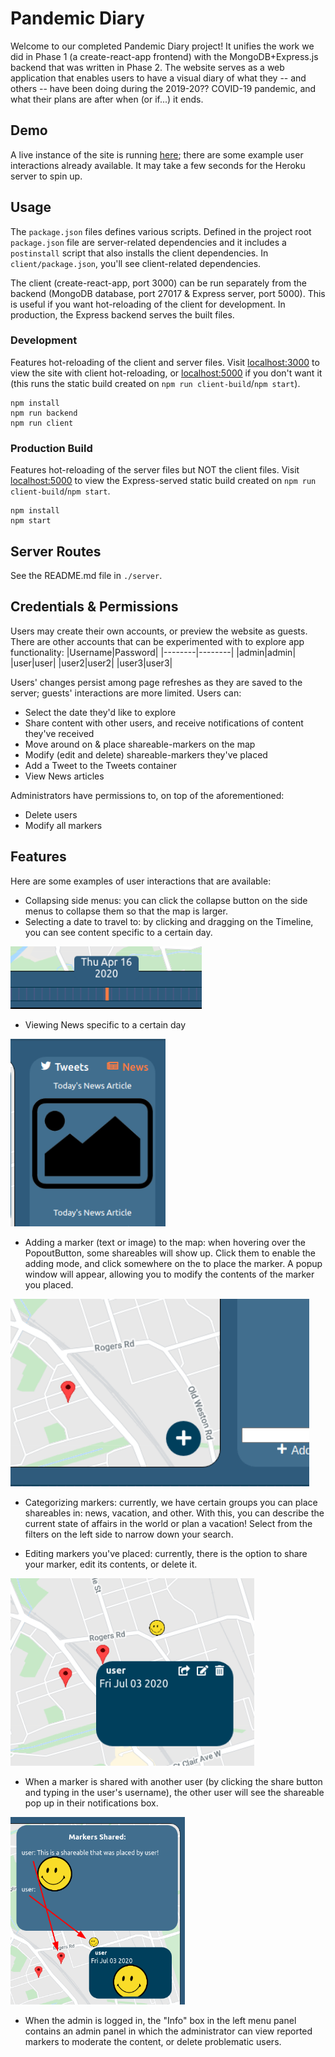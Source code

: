 # Pandemic Diary
Welcome to our completed Pandemic Diary project! It unifies the work we did in Phase 1 (a create-react-app frontend) with the MongoDB+Express.js backend that was written in Phase 2. The website serves as a web application that enables users to have a visual diary of what they -- and others -- have been doing during the 2019-20?? COVID-19 pandemic, and what their plans are after when (or if...) it ends.

## Demo
A live instance of the site is running [here](https://morning-sands-10234.herokuapp.com/); there are some example user interactions already available. It may take a few seconds for the Heroku server to spin up.

## Usage
The `package.json` files defines various scripts. Defined in the project root `package.json` file are server-related dependencies and it includes a `postinstall` script that also installs the client dependencies. In `client/package.json`, you'll see client-related dependencies.

The client (create-react-app, port 3000) can be run separately from the backend (MongoDB database, port 27017 & Express server, port 5000). This is useful if you want hot-reloading of the client for development. In production, the Express backend serves the built files. 
### Development
Features hot-reloading of the client and server files. Visit [localhost:3000](http://localhost:3000) to view the site with client hot-reloading, or [localhost:5000](http://localhost:5000) if you don't want it (this runs the static build created on `npm run client-build`/`npm start`).
```
npm install
npm run backend
npm run client
```
### Production Build
Features hot-reloading of the server files but NOT the client files. Visit [localhost:5000](http://localhost:5000) to view the Express-served static build created on `npm run client-build`/`npm start`. 
```
npm install
npm start
```
## Server Routes
See the README.md file in `./server`.

## Credentials & Permissions
Users may create their own accounts, or preview the website as guests. There are other accounts that can be experimented with to explore app functionality:
|Username|Password|
|--------|--------|
|admin|admin|
|user|user|
|user2|user2|
|user3|user3|

Users' changes persist among page refreshes as they are saved to the server; guests' interactions are more limited. Users can:
- Select the date they'd like to explore
- Share content with other users, and receive notifications of content they've received
- Move around on & place shareable-markers on the map
- Modify (edit and delete) shareable-markers they've placed
- Add a Tweet to the Tweets container
- View News articles

Administrators have permissions to, on top of the aforementioned:
- Delete users
- Modify all markers

## Features
Here are some examples of user interactions that are available:
- Collapsing side menus: you can click the collapse button on the side menus to collapse them so that the map is larger.
- Selecting a date to travel to: by clicking and dragging on the Timeline, you can see content specific to a certain day.
<img height="100" src="./client/public/timeline.png"/>

- Viewing News specific to a certain day
<img height="300" src="./client/public/news.png"/>

- Adding a marker (text or image) to the map: when hovering over the PopoutButton, some shareables will show up. Click them to enable the adding mode, and click somewhere on the to place the marker. A popup window will appear, allowing you to modify the contents of the marker you placed. 
<img height="300" src="./client/public/addingmarkers.gif"/>

- Categorizing markers: currently, we have certain groups you can place shareables in: news, vacation, and other. With this, you can describe the current state of affairs in the world or plan a vacation! Select from the filters on the left side to narrow down your search.

- Editing markers you've placed: currently, there is the option to share your marker, edit its contents, or delete it.
<img height="300" src="./client/public/editingmarkers.png"/>

- When a marker is shared with another user (by clicking the share button and typing in the user's username), the other user will see the shareable pop up in their notifications box.
<img height="300" src="./client/public/sharedmarkers.png"/>

- When the admin is logged in, the "Info" box in the left menu panel contains an admin panel in which the administrator can view reported markers to moderate the content, or delete problematic users.
